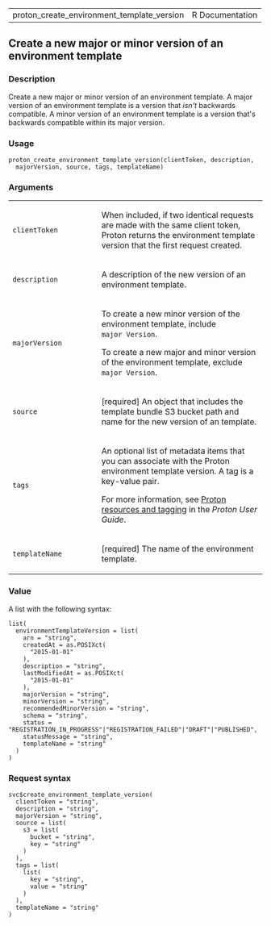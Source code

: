 <table style="width: 100%;">
<tbody>
<tr class="odd">
<td>proton_create_environment_template_version</td>
<td style="text-align: right;">R Documentation</td>
</tr>
</tbody>
</table>

## Create a new major or minor version of an environment template

### Description

Create a new major or minor version of an environment template. A major
version of an environment template is a version that *isn't* backwards
compatible. A minor version of an environment template is a version
that's backwards compatible within its major version.

### Usage

    proton_create_environment_template_version(clientToken, description,
      majorVersion, source, tags, templateName)

### Arguments

<table>
<colgroup>
<col style="width: 35%" />
<col style="width: 65%" />
</colgroup>
<tbody>
<tr class="odd">
<td><code
id="proton_create_environment_template_version_:_clientToken">clientToken</code></td>
<td><p>When included, if two identical requests are made with the same
client token, Proton returns the environment template version that the
first request created.</p></td>
</tr>
<tr class="even">
<td><code
id="proton_create_environment_template_version_:_description">description</code></td>
<td><p>A description of the new version of an environment
template.</p></td>
</tr>
<tr class="odd">
<td><code
id="proton_create_environment_template_version_:_majorVersion">majorVersion</code></td>
<td><p>To create a new minor version of the environment template,
include <code style="white-space: pre;">⁠major Version⁠</code>.</p>
<p>To create a new major and minor version of the environment template,
exclude <code style="white-space: pre;">⁠major Version⁠</code>.</p></td>
</tr>
<tr class="even">
<td><code
id="proton_create_environment_template_version_:_source">source</code></td>
<td><p>[required] An object that includes the template bundle S3 bucket
path and name for the new version of an template.</p></td>
</tr>
<tr class="odd">
<td><code
id="proton_create_environment_template_version_:_tags">tags</code></td>
<td><p>An optional list of metadata items that you can associate with
the Proton environment template version. A tag is a key-value pair.</p>
<p>For more information, see <a
href="https://docs.aws.amazon.com/proton/latest/userguide/resources.html">Proton
resources and tagging</a> in the <em>Proton User Guide</em>.</p></td>
</tr>
<tr class="even">
<td><code
id="proton_create_environment_template_version_:_templateName">templateName</code></td>
<td><p>[required] The name of the environment template.</p></td>
</tr>
</tbody>
</table>

### Value

A list with the following syntax:

    list(
      environmentTemplateVersion = list(
        arn = "string",
        createdAt = as.POSIXct(
          "2015-01-01"
        ),
        description = "string",
        lastModifiedAt = as.POSIXct(
          "2015-01-01"
        ),
        majorVersion = "string",
        minorVersion = "string",
        recommendedMinorVersion = "string",
        schema = "string",
        status = "REGISTRATION_IN_PROGRESS"|"REGISTRATION_FAILED"|"DRAFT"|"PUBLISHED",
        statusMessage = "string",
        templateName = "string"
      )
    )

### Request syntax

    svc$create_environment_template_version(
      clientToken = "string",
      description = "string",
      majorVersion = "string",
      source = list(
        s3 = list(
          bucket = "string",
          key = "string"
        )
      ),
      tags = list(
        list(
          key = "string",
          value = "string"
        )
      ),
      templateName = "string"
    )
